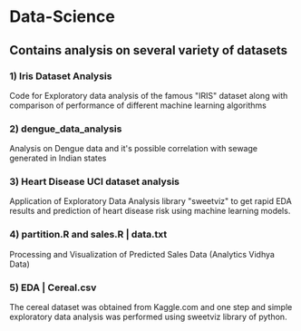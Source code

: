 # Data-Science

## Contains analysis on several variety of datasets

### 1) Iris Dataset Analysis
Code for Exploratory data analysis of the famous "IRIS" dataset along with comparison of performance of different machine learning algorithms

### 2) dengue_data_analysis 

Analysis on Dengue data and it's possible correlation with sewage generated in Indian states

### 3) Heart Disease UCI dataset analysis

Application of Exploratory Data Analysis library "sweetviz" to get rapid EDA results and prediction of heart disease risk using machine learning models.

### 4) partition.R and sales.R | data.txt

Processing and Visualization of Predicted Sales Data (Analytics Vidhya Data)

### 5) EDA | Cereal.csv

The cereal dataset was obtained from Kaggle.com and one step and simple exploratory data analysis was performed using sweetviz library of python.
